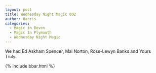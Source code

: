 ```yaml
---
layout: post
title: Wednesday Night Magic 002
author: Harris
categories:
  - Magic in Devon
  - Magic In Plymouth
  - Wednesday Night Magic
---
```

We had Ed Askham Spencer, Mal Norton, Ross-Lewyn Banks and Yours Truly.

{% include bbar.html %}